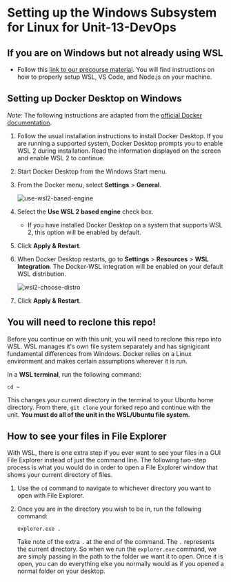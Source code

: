 # Setting up the Windows Subsystem for Linux for Unit-13-DevOps

## If you are on Windows but not already using WSL

- Follow this [link to our precourse material](https://github.com/CodesmithLLC/precourse-part-1/blob/master/windows-os.md). You will find instructions on how to properly setup WSL, VS Code, and Node.js on your machine.

## Setting up Docker Desktop on Windows

_Note:_ The following instructions are adapted from the [official Docker documentation](https://docs.docker.com/docker-for-windows/wsl/#install).

1. Follow the usual installation instructions to install Docker Desktop. If you are running a supported system, Docker Desktop prompts you to enable WSL 2 during installation. Read the information displayed on the screen and enable WSL 2 to continue.

2. Start Docker Desktop from the Windows Start menu.

3. From the Docker menu, select **Settings** > **General**.

   ![use-wsl2-based-engine](https://github.com/CodesmithLLC/unit-13-devops/blob/master/docs/assets/images/wsl-enable.png)

4. Select the **Use WSL 2 based engine** check box.

   - If you have installed Docker Desktop on a system that supports WSL 2, this option will be enabled by default.

5. Click **Apply & Restart**.

6. When Docker Desktop restarts, go to **Settings** > **Resources** > **WSL Integration**. The Docker-WSL integration will be enabled on your default WSL distribution.

   ![wsl2-choose-distro](https://github.com/CodesmithLLC/unit-13-devops/blob/master/docs/assets/images/wsl2-choose-distro.png)

7. Click **Apply & Restart**.

## You will need to reclone this repo!

Before you continue on with this unit, you will need to reclone this repo into WSL. WSL manages it's own file system separately and has signigicant fundamental differences from Windows. Docker relies on a Linux environment and makes certain assumptions wherever it is run.

In a **WSL terminal**, run the following command:

`cd ~`

This changes your current directory in the terminal to your Ubuntu home directory. From there, `git clone` your forked repo and continue with the unit. **You must do all of the unit in the WSL/Ubuntu file system.**

## How to see your files in File Explorer

With WSL, there is one extra step if you ever want to see your files in a GUI File Explorer instead of just the command line. The following two-step process is what you would do in order to open a File Explorer window that shows your current directory of files.

1. Use the `cd` command to navigate to whichever directory you want to open with File Explorer.

2. Once you are in the directory you wish to be in, run the following command:

   `explorer.exe .`

   Take note of the extra `.` at the end of the command. The `.` represents the current directory. So when we run the `explorer.exe` command, we are simply passing in the path to the folder we want it to open. Once it is open, you can do everything else you normally would as if you opened a normal folder on your desktop.
